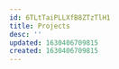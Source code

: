 ```yaml
---
id: 6TLtTaiPLLXfB8ZTzTlH1
title: Projects
desc: ''
updated: 1630406709815
created: 1630406709815
---
```


